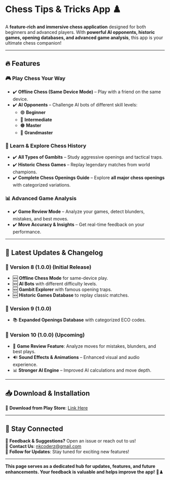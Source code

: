 # Chess Tips & Tricks App ♟️

A **feature-rich and immersive chess application** designed for both beginners and advanced players. With **powerful AI opponents, historic games, opening databases, and advanced game analysis**, this app is your ultimate chess companion!

---

## 🔥 Features

### 🎮 Play Chess Your Way
- ✔️ **Offline Chess (Same Device Mode)** – Play with a friend on the same device.
- ✔️ **AI Opponents** – Challenge AI bots of different skill levels:
  - 🟢 **Beginner**
  - 🔵 **Intermediate**
  - 🟠 **Master**
  - 🔴 **Grandmaster**

### 📜 Learn & Explore Chess History
- ✔️ **All Types of Gambits** – Study aggressive openings and tactical traps.
- ✔️ **Historic Chess Games** – Replay legendary matches from world champions.
- ✔️ **Complete Chess Openings Guide** – Explore **all major chess openings** with categorized variations.

### 📊 Advanced Game Analysis
- ✔️ **Game Review Mode** – Analyze your games, detect blunders, mistakes, and best moves.
- ✔️ **Move Accuracy & Insights** – Get real-time feedback on your performance.

---

## 📢 Latest Updates & Changelog

### 🔹 Version 8 (1.0.0) (Initial Release)
- 🆕 **Offline Chess Mode** for same-device play.
- 🆕 **AI Bots** with different difficulty levels.
- 🆕 **Gambit Explorer** with famous opening traps.
- 🆕 **Historic Games Database** to replay classic matches.

### 🔹 Version 9 (1.0.0)
- 📚 **Expanded Openings Database** with categorized ECO codes.

### 🔹 Version 10 (1.0.0) (Upcoming)
- 🎯 **Game Review Feature**: Analyze moves for mistakes, blunders, and best plays.
- 🔊 **Sound Effects & Animations** – Enhanced visual and audio experience.
- 📊 **Stronger AI Engine** – Improved AI calculations and move depth.

---

## 📥 Download & Installation

📲 **Download from Play Store**: [Link Here](https://play.google.com/store/apps/details?id=com.atomdyno.chess_tips_and_tricks)  

---

## 📢 Stay Connected

🌟 **Feedback & Suggestions?** Open an issue or reach out to us!  
📧 **Contact Us**: nkcoderz@gmail.com  
🔔 **Follow for Updates**: Stay tuned for exciting new features!

---

**This page serves as a dedicated hub for updates, features, and future enhancements. Your feedback is valuable and helps improve the app!** 🚀♟️

